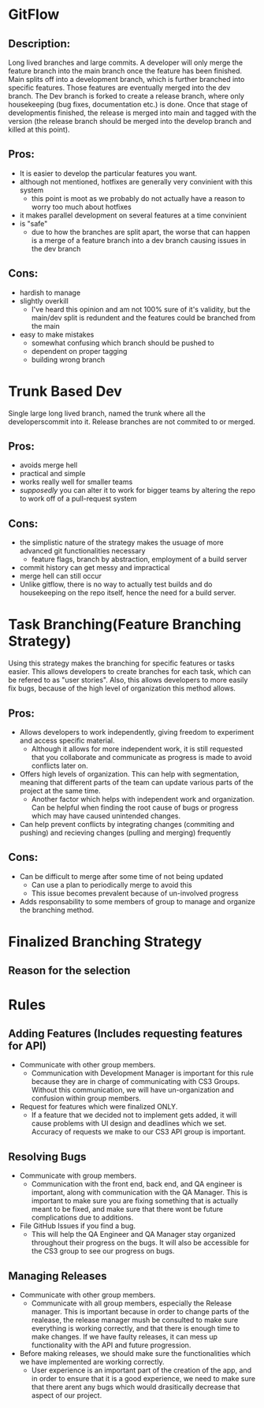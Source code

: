# GitFlow

## Description: 
Long lived branches and large commits. A developer will only merge the feature branch into the main branch once the feature has been finished. Main splits off into a development branch, which is further branched into specific features. Those features are eventually merged into the dev branch. The Dev branch is forked to create a release branch, where only housekeeping (bug fixes, documentation etc.) is done. Once that stage of developmentis finished, the release is merged into main and tagged with the version (the release branch should be merged into the develop branch and killed at this point).

## Pros:
* It is easier to develop the particular features you want. 
* although not mentioned, hotfixes are generally very convinient with this system
  * this point is moot as we probably do not actually have a reason to worry too much about hotfixes
* it makes parallel development on several features at a time convinient
* is "safe"
  * due to how the branches are split apart, the worse that can happen is a merge of a feature branch into a dev branch causing issues in the dev branch

## Cons:
* hardish to manage
* slightly overkill
  * I've heard this opinion and am not 100% sure of it's validity, but the main/dev split is redundent and the features could be branched from the main
* easy to make mistakes
  * somewhat confusing which branch should be pushed to
  * dependent on proper tagging
  * building wrong branch


# Trunk Based Dev
Single large long lived branch, named the trunk where all the developerscommit into it. Release branches are not commited to or merged.

## Pros:
* avoids merge hell
* practical and simple
* works really well for smaller teams
 * _supposedly_ you can alter it to work for bigger teams by altering the repo to work off of a pull-request system

## Cons:
* the simplistic nature of the strategy makes the usuage of more advanced git functionalities necessary
  * feature flags, branch by abstraction, employment of a build server
* commit history can get messy and impractical
* merge hell can still occur 
* Unlike gitflow, there is no way to actually test builds and do housekeeping on the repo itself, hence the need for a build server. 


# Task Branching(Feature Branching Strategy)
Using this strategy makes the branching for specific features or tasks easier. This allows developers to create branches for each task, which can be refered to as "user stories". Also, this allows developers to more easily fix bugs, because of the high level of organization this method allows.

## Pros:
* Allows developers to work independently, giving freedom to experiment and access specific material.
  * Although it allows for more independent work, it is still requested that you collaborate and communicate as progress is made to avoid conflicts later on.
* Offers high levels of organization. This can help with segmentation, meaning that different parts of the team can update various parts of the project at the same time.
  * Another factor which helps with independent work and organization. Can be helpful when finding the root cause of bugs or progress which may have caused unintended changes.
* Can help prevent conflicts by integrating changes (commiting and pushing) and recieving changes (pulling and merging) frequently

## Cons:
* Can be difficult to merge after some time of not being updated
  * Can use a plan to periodically merge to avoid this
  * This issue becomes prevalent because of un-involved progress
* Adds responsability to some members of group to manage and organize the branching method.



# Finalized Branching Strategy


## Reason for the selection



# Rules

## Adding Features (Includes requesting features for API)
* Communicate with other group members.
  * Communication with Development Manager is important for this rule because they are in charge of communicating with CS3 Groups. Without this communication, we will have un-organization and confusion within group members.
* Request for features which were finalized ONLY.
  * If a feature that we decided not to implement gets added, it will cause problems with UI design and deadlines which we set. Accuracy of requests we make to our CS3 API group is important.

## Resolving Bugs
* Communicate with group members.
  * Communication with the front end, back end, and QA engineer is important, along with communication with the QA Manager. This is important to make sure you are fixing something that is actually meant to be fixed, and make sure that there wont be future complications due to additions.
* File GitHub Issues if you find a bug.
  * This will help the QA Engineer and QA Manager stay organized throughout their progress on the bugs. It will also be accessible for the CS3 group to see our progress on bugs.

## Managing Releases
* Communicate with other group members.
  * Communicate with all group members, especially the Release manager. This is important because in order to change parts of the realease, the release manager mush be consulted to make sure everything is working correctly, and that there is enough time to make changes. If we have faulty releases, it can mess up functionality with the API and future progression.
* Before making releases, we should make sure the functionalities which we have implemented are working correctly.
  * User experience is an important part of the creation of the app, and in order to ensure that it is a good experience, we need to make sure that there arent any bugs which would drasitically decrease that aspect of our project.
